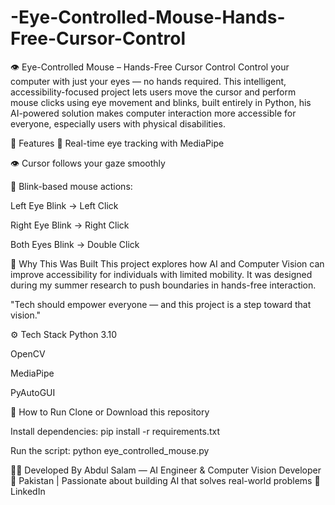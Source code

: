 # -Eye-Controlled-Mouse-Hands-Free-Cursor-Control
👁️ Eye-Controlled Mouse – Hands-Free Cursor Control
Control your computer with just your eyes — no hands required. This intelligent, accessibility-focused project lets users move the cursor and perform mouse clicks using eye movement and blinks, built entirely in Python,
his AI-powered solution makes computer interaction more accessible for everyone, especially users with physical disabilities.

🚀 Features
🎯 Real-time eye tracking with MediaPipe

👁️ Cursor follows your gaze smoothly

👋 Blink-based mouse actions:

Left Eye Blink → Left Click

Right Eye Blink → Right Click

Both Eyes Blink → Double Click

🧠 Why This Was Built
This project explores how AI and Computer Vision can improve accessibility for individuals with limited mobility. It was designed during my summer research to push boundaries in hands-free interaction.

"Tech should empower everyone — and this project is a step toward that vision."

⚙️ Tech Stack
Python 3.10

OpenCV

MediaPipe

PyAutoGUI

📂 How to Run
Clone or Download this repository

Install dependencies:
pip install -r requirements.txt

Run the script:
python eye_controlled_mouse.py

👨‍💻 Developed By
Abdul Salam — AI Engineer & Computer Vision Developer
📍 Pakistan | Passionate about building AI that solves real-world problems
🔗 LinkedIn

